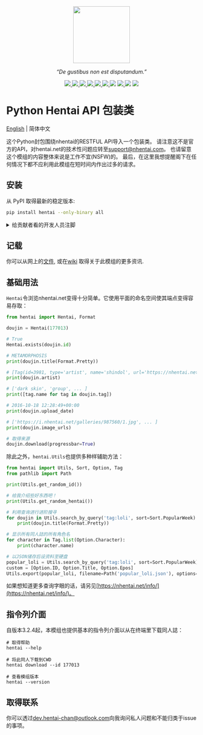 <p align="center">
  <a href="https://www.hentai-chan.dev/projects/hentai" title="Project Logo">
    <img height="150" style="margin-top:15px" src="https://raw.githubusercontent.com/hentai-chan/hentai/master/docs/hentai.svg">
  </a>
</p>

<p align="center">
  <i>“De gustibus non est disputandum.”</i>
</p>

<p align="center">
    <a href="https://github.com/hentai-chan/hentai/actions?query=workflow%3ACI" title="Continuous Integration" target="_blank">
        <img src="https://github.com/hentai-chan/hentai/workflows/CI/badge.svg">
    </a>
    <a href="https://github.com/hentai-chan/hentai/actions?query=workflow%3ACodeQL" title="Code QL Analysis" target="_blank">
        <img src="https://github.com/hentai-chan/hentai/workflows/CodeQL/badge.svg">
    </a>
    <a href="https://github.com/hentai-chan/hentai/actions?query=workflow%3APyPI" title="PyPI Build" target="_blank">
        <img src="https://github.com/hentai-chan/hentai/workflows/PyPI/badge.svg">
    </a>
    <a href="https://pypi.org/project/hentai/" title="Release Version" target="_blank">
        <img src="https://img.shields.io/pypi/v/hentai?color=blue&label=Release">
    </a>
    <a href="https://www.codefactor.io/repository/github/hentai-chan/hentai" title="Code Factor" target="_blank">
        <img src="https://www.codefactor.io/repository/github/hentai-chan/hentai/badge">
    </a>
    <a href="https://codecov.io/gh/hentai-chan/hentai" title="Code Coverage" target="_blank">
        <img src="https://codecov.io/gh/hentai-chan/hentai/branch/master/graph/badge.svg?token=HOE2YZO4V6"/>
    </a>
    <a title="Supported Python Versions">
        <img src="https://img.shields.io/pypi/pyversions/hentai">
    </a>
    <a href="https://www.gnu.org/licenses/gpl-3.0.en.html" title="License Information" target="_blank">
        <img src="https://img.shields.io/badge/License-GPLv3-blue.svg">
    </a>
    <a title="Downloads per Month">
        <img src="https://img.shields.io/pypi/dm/hentai">
    </a>
    <a href="https://archive.softwareheritage.org/browse/origin/?origin_url=https://github.com/hentai-chan/hentai.git" title="Software Heritage Archive" target="_blank">
        <img src="https://archive.softwareheritage.org/badge/origin/https://github.com/hentai-chan/hentai.git/">
    </a>
</p>

# Python Hentai API 包装类

[English](https://github.com/hentai-chan/hentai/blob/master/README.md) | 简体中文

这个Python封包围绕nhentai的RESTFUL API导入一个包装类。
请注意这不是官方的API，对hentai.net的技术性问题应转至[support@nhentai.com](mailto:support@nhentai.com)。
也请留意这个模组的内容整体来说是工作不宜(NSFW)的。
最后，在这里我想提醒阁下在任何情况下都不应利用此模组在短时间内作出过多的请求。

## 安装

从 PyPI 取得最新的稳定版本:

```bash
pip install hentai --only-binary all
```

<details>
<summary>给贡献者看的开发人员注脚</summary>

又或者你想
[贡献](https://github.com/hentai-chan/hentai/blob/dev-hentai/CONTRIBUTING.md)，
请对以下储存库进行分支并执行

```bash
python -m venv venv/
source venv/bin/activate
python -m pip install --upgrade pip
pip install -r requirements.txt
# 另请安装以下依赖类型
pip install flake8 pytest wheel
# 执行全部单元测试
pytest --verbose -s
# 创造 wheel
python setup.py bdist_wheel --universal
```

请查看 `rec-hentai` 以确认你的作品与最新的候选版本同步。
请勿导入python 3.7+不支援的功能。

</details>

## 记载

你可以从网上的[文件](https://www.hentai-chan.dev/projects/hentai),
或在[wiki](https://github.com/hentai-chan/hentai/wiki) 取得关于此模组的更多资讯.

## 基础用法

`Hentai`令浏览nhentai.net变得十分简单。它使用平面的命名空间使其端点变得容易存取：

```python
from hentai import Hentai, Format

doujin = Hentai(177013)

# True
Hentai.exists(doujin.id)

# METAMORPHOSIS
print(doujin.title(Format.Pretty))

# [Tag(id=3981, type='artist', name='shindol', url='https://nhentai.net/artist/shindol/', count=279)]
print(doujin.artist)

# ['dark skin', 'group', ... ]
print([tag.name for tag in doujin.tag])

# 2016-10-18 12:28:49+00:00
print(doujin.upload_date)

# ['https://i.nhentai.net/galleries/987560/1.jpg', ... ]
print(doujin.image_urls)

# 取得来源
doujin.download(progressbar=True)
```

除此之外，`hentai.Utils`也提供多种样辅助方法：

```python
from hentai import Utils, Sort, Option, Tag
from pathlib import Path

print(Utils.get_random_id())

# 给我介绍些好东西吧！
print(Utils.get_random_hentai())

# 利用查询进行进阶搜寻
for doujin in Utils.search_by_query('tag:loli', sort=Sort.PopularWeek):
    print(doujin.title(Format.Pretty))

# 显示所有同人誌的所有角色名
for character in Tag.list(Option.Character):
    print(character.name)

# 以JSON储存后设资料至硬盘
popular_loli = Utils.search_by_query('tag:loli', sort=Sort.PopularWeek)
custom = [Option.ID, Option.Title, Option.Epos]
Utils.export(popular_loli, filename=Path('popular_loli.json'), options=custom)
```

如果想知道更多查询字眼的话，请另见[https://nhentai.net/info/](https://nhentai.net/info/)。

## 指令列介面

自版本3.2.4起，本模组也提供基本的指令列介面以从在终端里下载同人誌：

```cli
# 取得帮助
hentai --help

# 将此同人下载到CWD
hentai download --id 177013

# 查看模组版本
hentai --version
```

## 取得联系

你可以透过[dev.hentai-chan@outlook.com](mailto:dev.hentai-chan@outlook.com)向我询问私人问题和不能归类于issue的事项。
